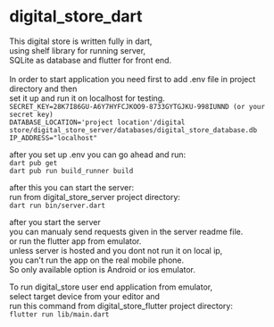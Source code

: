 # digital_store_dart
This digital store is written fully in dart,\
using shelf library for running server,\
SQLite as database and flutter for front end. \
\
In order to start application you need first to add .env file in project directory and then \
set it up and run it on localhost for testing. \
`SECRET_KEY=28K7I86GU-A6Y7HYFCJKOO9-8733GYTGJKU-998IUNND (or your secret key)` \
`DATABASE_LOCATION='project location'/digital store/digital_store_server/databases/digital_store_database.db` \
`IP_ADDRESS="localhost" `

after you set up .env you can go ahead and run: \
 `dart pub get` \
 `dart pub run build_runner build` 

after this you can start the server: \
run from digital_store_server project directory: \
 `dart run bin/server.dart `

after you start the server \
you can manualy send requests given in the server readme file. \
or run the flutter app from emulator. \
unless server is hosted and you dont not run it on local ip, \
you can't run the app on the real mobile phone. \
So only available option is Android or ios emulator. 

To run digital_store user end application from emulator, \
select target device from your editor and \
run this command from digital_store_flutter project directory: \
`flutter run lib/main.dart `


